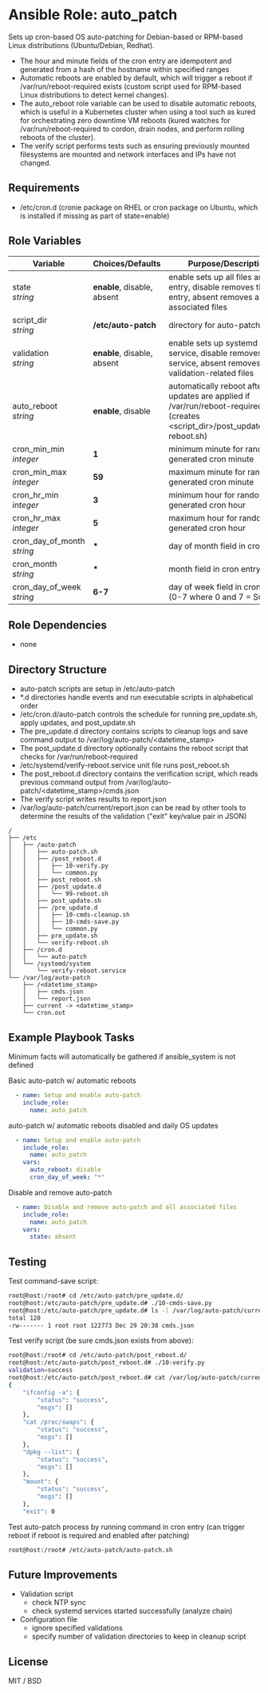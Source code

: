 # Ansible Role: auto_patch

Sets up cron-based OS auto-patching for Debian-based or RPM-based Linux distributions (Ubuntu/Debian, Redhat).  

- The hour and minute fields of the cron entry are idempotent and generated from a hash of the hostname within specified ranges
- Automatic reboots are enabled by default, which will trigger a reboot if /var/run/reboot-required exists (custom script used for RPM-based Linux distributions to detect kernel changes).
- The auto_reboot role variable can be used to disable automatic reboots, which is useful in a Kubernetes cluster when using a tool such as kured for orchestrating zero downtime VM reboots (kured watches for /var/run/reboot-required to cordon, drain nodes, and perform rolling reboots of the cluster).
- The verify script performs tests such as ensuring previously mounted filesystems are mounted and network interfaces and IPs have not changed.

## Requirements

- /etc/cron.d (cronie package on RHEL or cron package on Ubuntu, which is installed if missing as part of state=enable)

## Role Variables

| Variable         | Choices/Defaults | Purpose/Description                                                                                  |
| ---------------- | ---------------- | ---------------------------------------------------------------------------------------------------- |
| state</br>*string* | **enable**, disable, absent | enable sets up all files and cron entry, disable removes the cron entry, absent removes all associated files |
| script_dir</br>*string* | **/etc/auto-patch** | directory for auto-patch scripts |
| validation</br>*string*| **enable**, disable, absent | enable sets up systemd service, disable removes the service, absent removes all validation-related files |
| auto_reboot</br>*string* | **enable**, disable | automatically reboot after updates are applied if /var/run/reboot-required exists (creates \<script_dir\>/post_update.d/99-reboot.sh) |
| cron_min_min</br>*integer* | **1** | minimum minute for randomly generated cron minute |
| cron_min_max</br>*integer* | **59** | maximum minute for randomly generated cron minute |
| cron_hr_min</br>*integer* | **3** | minimum hour for randomly generated cron hour |
| cron_hr_max</br>*integer* | **5** | maximum hour for randomly generated cron hour |
| cron_day_of_month</br>*string* | **\*** | day of month field in cron entry|
| cron_month</br>*string* | **\*** | month field in cron entry |
| cron_day_of_week</br>*string* | **6-7** | day of week field in cron entry (0-7 where 0 and 7 = Sunday) |

## Role Dependencies

- none

## Directory Structure

- auto-patch scripts are setup in /etc/auto-patch
- \*.d directories handle events and run executable scripts in alphabetical order
- /etc/cron.d/auto-patch controls the schedule for running pre_update.sh, apply updates, and post_update.sh
- The pre_update.d directory contains scripts to cleanup logs and save command output to /var/log/auto-patch/\<datetime_stamp\>
- The post_update.d directory optionally contains the reboot script that checks for /var/run/reboot-required
- /etc/systemd/verify-reboot.service unit file runs post_reboot.sh
- The post_reboot.d directory contains the verification script, which reads previous command output from /var/log/auto-patch/\<datetime_stamp\>/cmds.json
- The verify script writes results to report.json
- /var/log/auto-patch/current/report.json can be read by other tools to determine the results of the validation ("exit" key/value pair in JSON)

```
/
├── /etc
│   ├── /auto-patch
│   │   ├── auto-patch.sh
│   │   ├── /post_reboot.d
│   │   │   ├── 10-verify.py
│   │   │   └── common.py
│   │   ├── post_reboot.sh
│   │   ├── /post_update.d
│   │   │   └── 99-reboot.sh
│   │   ├── post_update.sh
│   │   ├── /pre_update.d
│   │   │   ├── 10-cmds-cleanup.sh
│   │   │   ├── 10-cmds-save.py
│   │   │   └── common.py
│   │   ├── pre_update.sh
│   │   └── verify-reboot.sh
│   ├── /cron.d
│   │   └── auto-patch
│   └── /systemd/system
│       └── verify-reboot.service
└── /var/log/auto-patch
    ├── /<datetime_stamp>
    │   ├── cmds.json
    │   └── report.json
    ├── current -> <datetime_stamp>
    └── cron.out
```

## Example Playbook Tasks

Minimum facts will automatically be gathered if ansible_system is not defined

Basic auto-patch w/ automatic reboots

```yaml
  - name: Setup and enable auto-patch
    include_role:
      name: auto_patch
```

auto-patch w/ automatic reboots disabled and daily OS updates

```yaml
  - name: Setup and enable auto-patch
    include_role:
      name: auto_patch
    vars:
      auto_reboot: disable
      cron_day_of_week: "*"

```

Disable and remove auto-patch

```yaml
  - name: Disable and remove auto-patch and all associated files
    include_role:
      name: auto_patch
    vars:
      state: absent
```

## Testing

Test command-save script:

```bash
root@host:/root# cd /etc/auto-patch/pre_update.d/
root@host:/etc/auto-patch/pre_update.d# ./10-cmds-save.py 
root@host:/etc/auto-patch/pre_update.d# ls -l /var/log/auto-patch/current/
total 120
-rw------- 1 root root 122773 Dec 29 20:38 cmds.json
```

Test verify script (be sure cmds.json exists from above):

```bash
root@host:/root# cd /etc/auto-patch/post_reboot.d/
root@host:/etc/auto-patch/post_reboot.d# ./10-verify.py 
validation=success
root@host:/etc/auto-patch/post_reboot.d# cat /var/log/auto-patch/current/report.json
{
    "ifconfig -a": {
        "status": "success",
        "msgs": []
    },
    "cat /proc/swaps": {
        "status": "success",
        "msgs": []
    },
    "dpkg --list": {
        "status": "success",
        "msgs": []
    },
    "mount": {
        "status": "success",
        "msgs": []
    },
    "exit": 0
```

Test auto-patch process by running command in cron entry (can trigger reboot if reboot is required and enabled after patching)

```bash
root@host:/root# /etc/auto-patch/auto-patch.sh
```

## Future Improvements

- Validation script
  - check NTP sync
  - check systemd services started successfully (analyze chain)
- Configuration file
  - ignore specified validations
  - specify number of validation directories to keep in cleanup script

## License

MIT / BSD

